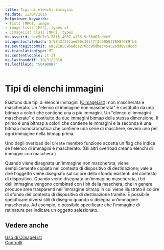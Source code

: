 ```yaml
---
title: Tipi di elenchi immagini
ms.date: 11/04/2016
helpviewer_keywords:
- lists [MFC], image
- image lists [MFC], types of
- CImageList class [MFC], types
ms.assetid: bee5e7c3-78f5-4037-a136-9c50d67cdee5
ms.openlocfilehash: 5f5843f25faed90c195f7f2c605027858f089fb6
ms.sourcegitcommit: 6052185696adca270bc9bdbec45a626dd89cdcdd
ms.translationtype: MT
ms.contentlocale: it-IT
ms.lasthandoff: 10/31/2018
ms.locfileid: "50498887"
---
```

# <a name="types-of-image-lists"></a>Tipi di elenchi immagini

Esistono due tipi di elenchi immagini ([CImageList](../mfc/reference/cimagelist-class.md)): non mascherata e mascherato. Un "elenco di immagine non mascherata" è costituito da una bitmap a colori che contiene una o più immagini. Un "elenco di immagini mascherate" è costituito da due immagini bitmap della stessa dimensione. Il primo è una bitmap a colori che contiene le immagini e la seconda è una bitmap monocromatica che contiene una serie di maschere, ovvero uno per ogni immagine nella bitmap prima.

Uno degli overload del `Create` membro funzione accetta un flag che indica se l'elenco di immagini è mascherato. (Gli altri overload creano elenchi di immagini con maschera.)

Quando viene disegnata un'immagine non mascherata, viene semplicemente copiato nel contesto di dispositivo di destinazione; vale a dire l'oggetto viene disegnato sul colore dello sfondo esistenti del contesto di dispositivo. Quando viene disegnata un'immagine mascherata, i bit dell'immagine vengono combinati con i bit della maschera, che in genere produce aree trasparenti nell'immagine bitmap in cui viene illustrato il colore di sfondo del contesto di dispositivo di destinazione tramite. È possibile specificare diversi stili di disegno quando si disegna un'immagine mascherata. Ad esempio, è possibile specificare che l'immagine di retinatura per indicare un oggetto selezionato.

## <a name="see-also"></a>Vedere anche

[Uso di CImageList](../mfc/using-cimagelist.md)<br/>
[Controlli](../mfc/controls-mfc.md)

